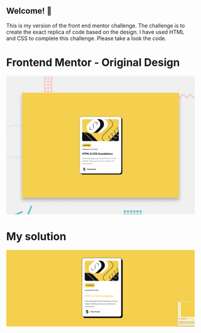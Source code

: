 ## Welcome! 👋

This is my version of the front end mentor challenge. The challenge is to create the exact replica of code based on the design. I have used HTML and CSS to complete this challenge. Please take a look the code.

# Frontend Mentor - Original Design

![Design preview for the Blog preview card coding challenge](./design/desktop-preview.jpg)

# My solution

![Design preview for the Blog preview card coding challenge](./src/solution-picture.png)

